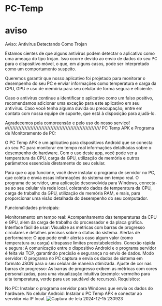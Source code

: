 # PC-Temp 
#  aviso
Aviso: Antivírus Detectando Como Trojan

Estamos cientes de que alguns antivírus podem detectar o aplicativo como uma ameaça do tipo trojan. Isso ocorre devido ao envio de dados do seu PC para o dispositivo móvel, o que, em alguns casos, pode ser interpretado como um comportamento suspeito.

Queremos garantir que nosso aplicativo foi projetado para monitorar o desempenho do seu PC e enviar informações como temperatura e carga da CPU, GPU e uso de memória para seu celular de forma segura e eficiente.

Caso o antivírus continue a identificar o aplicativo como um falso positivo, recomendamos adicionar uma exceção para este aplicativo em seu antivírus. Caso você tenha alguma dúvida ou preocupação, entre em contato com nossa equipe de suporte, que está à disposição para ajudá-lo.

Agradecemos pela compreensão e pelo uso do nosso serviço!
#/////////////////////////////////////////////////////////////
PC Temp APK e Programa de Monitoramento de PC:

O PC Temp APK é um aplicativo para dispositivos Android que se conecta ao seu PC para monitorar em tempo real informações detalhadas sobre o desempenho do hardware. Com o uso deste app, você pode ver a temperatura da CPU, carga da GPU, utilização de memória e outros parâmetros essenciais diretamente do seu celular.

Para que o app funcione, você deve instalar o programa de servidor no PC, que coleta e envia essas informações do sistema em tempo real. O programa de servidor, uma aplicação desenvolvida para Windows, conecta-se ao seu celular via rede local, coletando dados de temperatura da CPU, carga de trabalho da GPU, utilização de memória RAM, e mais, para proporcionar uma visão detalhada do desempenho do seu computador.

Funcionalidades principais:

Monitoramento em tempo real: Acompanhamento das temperaturas da CPU e GPU, além da carga de trabalho do processador e da placa gráfica.
Interface fácil de usar: Visualize as métricas com barras de progresso circulares e detalhes precisos sobre o status do sistema.
Alertas de performance: O app pode emitir alertas caso algum valor (como temperatura ou carga) ultrapasse limites preestabelecidos.
Conexão rápida e segura: A comunicação entre o dispositivo Android e o programa servidor é feita via TCP, garantindo precisão e segurança no envio de dados.
Modo servidor: O programa no PC captura e envia os dados de sistema em formato JSON para o seu celular de maneira otimizada.
Ajuste de cor nas barras de progresso: As barras de progresso exibem as métricas com cores personalizadas, para uma visualização intuitiva (exemplo: vermelho para alta temperatura, verde para uso saudável de recursos).
Requisitos:

No PC: Instalar o programa servidor para Windows que envia os dados do hardware.
No celular Android: Instalar o PC Temp APK e conectar ao servidor via IP local.
![Captura de tela 2024-12-15 230923](https://github.com/user-attachments/assets/c2632914-3f1e-4263-ac20-702623474bdb)


